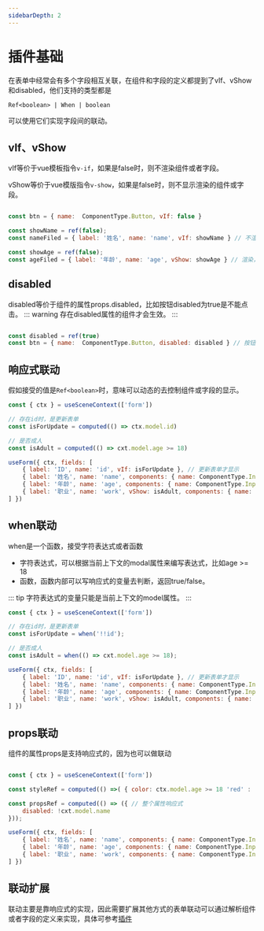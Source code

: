 ```yaml
---
sidebarDepth: 2
---
```


# 插件基础
在表单中经常会有多个字段相互关联，在组件和字段的定义都提到了vIf、vShow和disabled，他们支持的类型都是

`Ref<boolean> | When | boolean`

可以使用它们实现字段间的联动。

## vIf、vShow

vIf等价于vue模板指令`v-if`，如果是false时，则不渲染组件或者字段。

vShow等价于vue模版指令`v-show`，如果是false时，则不显示渲染的组件或字段。

```js

const btn = { name:  ComponentType.Button, vIf: false }

const showName = ref(false);
const nameFiled = { label: '姓名', name: 'name', vIf: showName } // 不渲染

const showAge = ref(false);
const ageFiled = { label: '年龄', name: 'age', vShow: showAge } // 渲染，不显示

```

## disabled
disabled等价于组件的属性props.disabled，比如按钮disabled为true是不能点击。
::: warning
存在disabled属性的组件才会生效。
:::

```js

const disabled = ref(true)
const btn = { name:  ComponentType.Button, disabled: disabled } // 按钮无法点击

```

## 响应式联动
假如接受的值是`Ref<boolean>`时，意味可以动态的去控制组件或字段的显示。
```js
const { ctx } = useSceneContext(['form']) 

// 存在id时，是更新表单
const isForUpdate = computed(() => ctx.model.id)

// 是否成人
const isAdult = computed(() => cxt.model.age >= 18)

useForm({ ctx, fields: [
    { label: 'ID', name: 'id', vIf: isForUpdate }, // 更新表单才显示
    { label: '姓名', name: 'name', components: { name: ComponentType.Input, disabled: isForUpdate }  }, // 更新表单不能修改名称
    { label: '年龄', name: 'age', components: { name: ComponentType.InputNumber }  },
    { label: '职业', name: 'work', vShow: isAdult, components: { name: ComponentType.Input} }, // 成人可以填写职业
] })
```

## when联动
when是一个函数，接受字符表达式或者函数

- 字符表达式，可以根据当前上下文的modal属性来编写表达式，比如age >= 18
- 函数，函数内部可以写响应式的变量去判断，返回true/false。

::: tip
字符表达式的变量只能是当前上下文的model属性。
:::

```jsx
const { ctx } = useSceneContext(['form']) 

// 存在id时，是更新表单
const isForUpdate = when('!!id');

// 是否成人
const isAdult = when(() => cxt.model.age >= 18);

useForm({ ctx, fields: [
    { label: 'ID', name: 'id', vIf: isForUpdate }, // 更新表单才显示
    { label: '姓名', name: 'name', components: { name: ComponentType.Input, disabled: isForUpdate }  }, // 更新表单不能修改名称
    { label: '年龄', name: 'age', components: { name: ComponentType.InputNumber }  },
    { label: '职业', name: 'work', vShow: isAdult, components: { name: ComponentType.Input} }, // 成人可以填写职业
] })
```

## props联动
组件的属性props是支持响应式的，因为也可以做联动

```js

const { ctx } = useSceneContext(['form']) 

const styleRef = computed(() =>( { color: ctx.model.age >= 18 'red' : '' })) // 单个属性值响应式

const propsRef = computed(() => ({ // 整个属性响应式
    disabled: !cxt.model.name
}));

useForm({ ctx, fields: [
    { label: '姓名', name: 'name', components: { name: ComponentType.Input, props: propsRef }  },
    { label: '年龄', name: 'age', components: { name: ComponentType.InputNumber }  },
    { label: '职业', name: 'work', components: { name: ComponentType.Input , props: { style: styleRef }} },
] })

```

## 联动扩展
联动主要是靠响应式的实现，因此需要扩展其他方式的表单联动可以通过解析组件或者字段的定义来实现，具体可参考[插件]()


